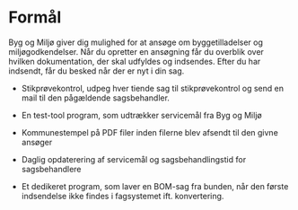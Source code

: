 # Formål

Byg og Miljø giver dig mulighed for at ansøge om byggetilladelser og miljøgodkendelser.
Når du opretter en ansøgning får du overblik over hvilken dokumentation, der skal
udfyldes og indsendes. Efter du har indsendt, får du besked når der er nyt i din sag.




- Stikprøvekontrol, udpeg hver tiende sag til stikprøvekontrol og send en mail til den pågældende sagsbehandler.

- En test-tool program, som udtrækker servicemål fra Byg og Miljø

- Kommunestempel på PDF filer inden filerne blev afsendt til den givne ansøger

- Daglig opdaterering af servicemål og sagsbehandlingstid for sagsbehandlere

- Et dedikeret program, som laver en BOM-sag fra bunden, når den første indsendelse ikke findes i fagsystemet ift. konvertering.
